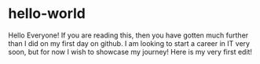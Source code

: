 # hello-world
Hello Everyone!
If you are reading this, then you have gotten much further than I did on my first day on github. I am looking to start a career in IT very soon, but for now I wish to showcase my journey! Here is my very first edit!
